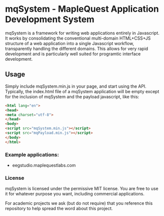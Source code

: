 # mqSystem - MapleQuest Application Development System

mqSystem is a framework for writing web applications entirely in
Javascript. It works by consolidating the conventional multi-domain
HTML+CSS+JS structure of a web application into a single Javascript
workflow, transparently handling the different domains. This allows for
very rapid development and is particularly well suited for programtic
interface development.

## Usage

Simply include mqSystem.min.js in your page, and start using the API.
Typically, the index.html file of a mqSystem application will be empty
except for the inclusion of mqSystem and the payload javascript, like this:

```html
<html lang="en">
<head>
<meta charset="utf-8">
</head>
<body>
<script src="mqSystem.min.js"></script>
<script src="mqPayload.min.js"></script>
</body>
</html>
```

### Example applications:

- eegstudio.maplequestlabs.com

### License

mqSystem is licensed under the permissive MIT license. You are free to
use it for whatever purpose you want, including commercial applications.

For academic projects we ask (but do not require) that you reference this
repository to help spread the word about this project.

